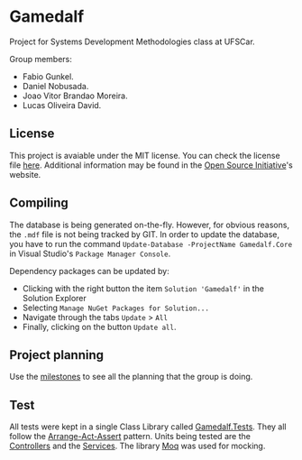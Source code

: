 # Gamedalf

Project for Systems Development Methodologies class at UFSCar.

Group members:

 * Fabio Gunkel.
 * Daniel Nobusada.
 * Joao Vitor Brandao Moreira.
 * Lucas Oliveira David.

## License

This project is avaiable under the MIT license. You can check the license file
[here](https://github.com/lucasdavid/Gamedalf/blob/master/LICENSE).
Additional information may be found in the
[Open Source Initiative](http://opensource.org/licenses/MIT)'s website.

## Compiling

The database is being generated on-the-fly.
However, for obvious reasons, the `.mdf` file is not being tracked by GIT.
In order to update the database, you have to run the command `Update-Database -ProjectName Gamedalf.Core`
in Visual Studio's `Package Manager Console`.

Dependency packages can be updated by:
* Clicking with the right button the item `Solution 'Gamedalf'` in the Solution Explorer
* Selecting `Manage NuGet Packages for Solution...`
* Navigate through the tabs `Update` > `All`
* Finally, clicking on the button `Update all`.

## Project planning

Use the [milestones](https://github.com/lucasdavid/Gamedalf/milestones) to see all the planning that the group is doing.

## Test

All tests were kept in a single Class Library called [Gamedalf.Tests](https://github.com/lucasdavid/Gamedalf/tree/master/Gamedalf.Tests). They all follow the <a href="http://c2.com/cgi/wiki?ArrangeActAssert">Arrange-Act-Assert</a> pattern. Units being tested are the [Controllers](https://github.com/lucasdavid/Gamedalf/tree/master/Gamedalf.Tests/Controllers) and the [Services](https://github.com/lucasdavid/Gamedalf/tree/master/Gamedalf.Tests/Services). The library <a href="https://github.com/Moq/moq4/">Moq</a> was used for mocking.
